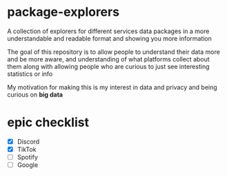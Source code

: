 # package-explorers

A collection of explorers for different services data packages in a more understandable and readable format and showing you more information

The goal of this repository is to allow people to understand their data more and be more aware, and understanding of what platforms collect about them along with allowing people who are curious to just see interesting statistics or info

My motivation for making this is my interest in data and privacy and being curious on **big data**

# epic checklist

- [x] Discord
- [x] TikTok
- [ ] Spotify
- [ ] Google
